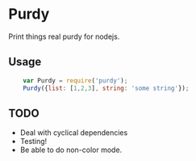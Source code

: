 # Purdy

Print things real purdy for nodejs.

## Usage

```javascript
    var Purdy = require('purdy');
    Purdy({list: [1,2,3], string: 'some string'});
```

## TODO
* Deal with cyclical dependencies
* Testing!
* Be able to do non-color mode.
